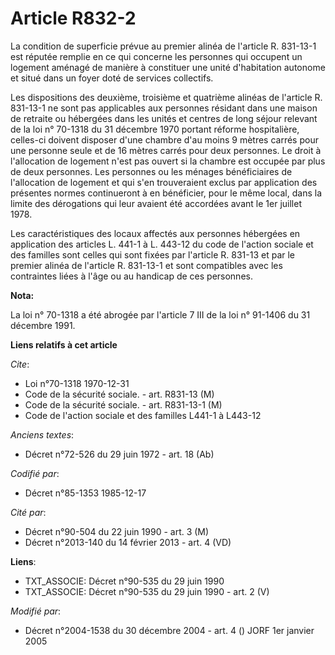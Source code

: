 # Article R832-2

La condition de superficie prévue au premier alinéa de l'article R. 831-13-1 est réputée remplie en ce qui concerne les
personnes qui occupent un logement aménagé de manière à constituer une unité d'habitation autonome et situé dans un foyer
doté de services collectifs. 

Les dispositions des deuxième, troisième et quatrième alinéas de l'article R. 831-13-1 ne sont pas applicables aux personnes
résidant dans une maison de retraite ou hébergées dans les unités et centres de long séjour relevant de la loi n° 70-1318 du
31 décembre 1970 portant réforme hospitalière, celles-ci doivent disposer d'une chambre d'au moins 9 mètres carrés pour une
personne seule et de 16 mètres carrés pour deux personnes. Le droit à l'allocation de logement n'est pas ouvert si la chambre
est occupée par plus de deux personnes. Les personnes ou les ménages bénéficiaires de l'allocation de logement et qui s'en
trouveraient exclus par application des présentes normes continueront à en bénéficier, pour le même local, dans la limite des
dérogations qui leur avaient été accordées avant le 1er juillet 1978. 

Les caractéristiques des locaux affectés aux personnes hébergées en application des articles L. 441-1 à L. 443-12 du code de
l'action sociale et des familles sont celles qui sont fixées par l'article R. 831-13 et par le premier alinéa de l'article R.
831-13-1 et sont compatibles avec les contraintes liées à l'âge ou au handicap de ces personnes.

**Nota:**

La loi n° 70-1318 a été abrogée par l'article 7 III de la loi n° 91-1406 du 31 décembre 1991.

**Liens relatifs à cet article**

_Cite_:

  - Loi n°70-1318 1970-12-31
  - Code de la sécurité sociale. - art. R831-13 (M)
  - Code de la sécurité sociale. - art. R831-13-1 (M)
  - Code de l'action sociale et des familles L441-1 à L443-12

_Anciens textes_:

  - Décret n°72-526 du 29 juin 1972 - art. 18 (Ab)

_Codifié par_:

  - Décret n°85-1353 1985-12-17

_Cité par_:

  - Décret n°90-504 du 22 juin 1990 - art. 3 (M)
  - Décret n°2013-140 du 14 février 2013 - art. 4 (VD)

**Liens**:

  - TXT_ASSOCIE: Décret n°90-535 du 29 juin 1990
  - TXT_ASSOCIE: Décret n°90-535 du 29 juin 1990 - art. 2 (V)

_Modifié par_:

  - Décret n°2004-1538 du 30 décembre 2004 - art. 4 () JORF 1er janvier 2005
